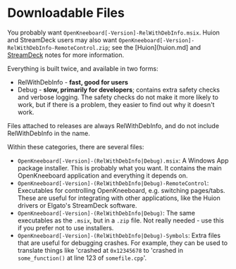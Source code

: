 # Downloadable Files

You probably want `OpenKneeboard[-Version]-RelWithDebInfo.msix`. Huion and StreamDeck users may also want `OpenKneeboard[-Version]-RelWithDebInfo-RemoteControl.zip`; see the [Huion](huion.md] and [StreamDeck](streamdeck.md) notes for more information.

Everything is built twice, and available in two forms:

* RelWithDebInfo - **fast, good for users**
* Debug - **slow, primarily for developers**; contains extra safety checks and verbose logging. The safety checks do not make it more likely to work, but if there is a problem, they easier to find out why it doesn't work.

Files attached to releases are always RelWithDebInfo, and do not include RelWithDebInfo in the name.

Within these categories, there are several files:
* `OpenKneeboard[-Version]-(RelWithDebInfo|Debug).msix`: A Windows App package installer. This is probably what you want. It contains the main OpenKneeboard application and everything it depends on.
* `OpenKneeboard[-Version]-(RelWithDebInfo|Debug)-RemoteControl`: Executables for controlling OpenKneeboard, e.g. switching pages/tabs. These are useful for integrating with other applications, like the Huion drivers or Elgato's StreamDeck software.
* `OpenKneeboard[-Version]-(RelWithDebInfo|Debug)`: The same executables as the `.msix`, but in a `.zip` file. Not really needed - use this if you prefer not to use installers.
* `OpenKneeboard[-Version]-(RelWithDebInfo|Debug)-Symbols`: Extra files that are useful for debugging crashes. For example, they can be used to translate things like 'crashed at `0x12345678` to 'crashed in `some_function()` at line 123 of `somefile.cpp`'.

